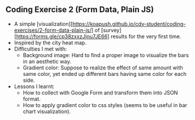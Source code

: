 ## Coding Exercise 2 (Form Data, Plain JS)

- A simple [visualization][https://koapush.github.io/cdv-student/coding-exercises/2-form-data-plain-js/] of [survey][https://forms.gle/cp38zxxzJinu7JE66] results for the very first time.
- Inspired by the city heat map.
- Difficulties I met with:
  - Background image: Hard to find a proper image to visualize the bars in an aesthetic way.
  - Gradient color: Suppose to realize the effect of same amount with same color, yet ended up different bars having same color for each side.
- Lessons I learnt:
  - How to collect with Google Form and transform them into JSON format.
  - How to apply gradient color to css styles (seems to be useful in bar chart visualization).
